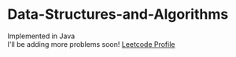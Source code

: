 # Data-Structures-and-Algorithms

Implemented in Java     
I'll be adding more problems soon!
[Leetcode Profile](https://leetcode.com/user3181Kn/)
